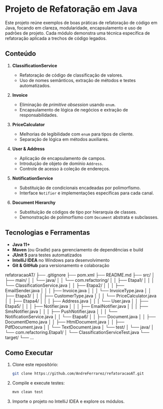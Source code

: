 # Projeto de Refatoração em Java

Este projeto reúne exemplos de boas práticas de refatoração de código em Java, focando em clareza, modularidade, encapsulamento e uso de padrões de projeto. Cada módulo demonstra uma técnica específica de refatoração aplicada a trechos de código legados.

## Conteúdo

1. **ClassificationService**

    * Refatoração de código de classificação de valores.
    * Uso de nomes semânticos, extração de métodos e testes automatizados.
2. **Invoice**

    * Eliminação de *primitive obsession* usando `enum`.
    * Encapsulamento de lógica de negócios e extração de responsabilidades.
3. **PriceCalculator**

    * Melhorias de legibilidade com `enum` para tipos de cliente.
    * Separação de lógica em métodos auxiliares.
4. **User & Address**

    * Aplicação de encapsulamento de campos.
    * Introdução de objeto de domínio `Address`.
    * Controle de acesso à coleção de endereços.
5. **NotificationService**

    * Substituição de condicionais encadeadas por polimorfismo.
    * Interface `Notifier` e implementações específicas para cada canal.
6. **Document Hierarchy**

    * Substituição de códigos de tipo por hierarquia de classes.
    * Demonstração de polimorfismo com `Document` abstrata e subclasses.

## Tecnologias e Ferramentas

* **Java 11+**
* **Maven** (ou Gradle) para gerenciamento de dependências e build
* **JUnit 5** para testes automatizados
* **IntelliJ IDEA** no Windows para desenvolvimento
* **Git & GitHub** para versionamento e colaboração

refatoracaoAT/
├── .gitignore
├── pom.xml
├── README.md
├── src/
│   ├── main/
│   │   └── java/
│   │       └── com.refactoring/
│   │           ├── Etapa1/
│   │           │   └── ClassificationService.java
│   │           ├── Etapa2/
│   │           │   ├── EmailSender.java
│   │           │   ├── Invoice.java
│   │           │   └── InvoiceType.java
│   │           ├── Etapa3/
│   │           │   ├── CustomerType.java
│   │           │   └── PriceCalculator.java
│   │           ├── Etapa4/
│   │           │   ├── Address.java
│   │           │   └── User.java
│   │           ├── Etapa5/
│   │           │   ├── Notifier.java
│   │           │   ├── EmailNotifier.java
│   │           │   ├── SmsNotifier.java
│   │           │   ├── PushNotifier.java
│   │           │   └── NotificationService.java
│   │           └── Etapa6/
│   │               ├── Document.java
│   │               ├── DocumentDemo.java
│   │               ├── HtmlDocument.java
│   │               ├── PdfDocument.java
│   │               └── TextDocument.java
│   └── test/
│       └── java/
│           └── com.refactoring.Etapa1/
│               └── ClassificationServiceTest.java
└── target/
└── ...

## Como Executar

1. Clone este repositório:

   ```bash
   git clone https://github.com/AndreFerrarez/refatoracaoAT.git
   
2. Compile e execute testes:

   ```bash
   mvn clean test
   ```
3. Importe o projeto no IntelliJ IDEA e explore os módulos.


